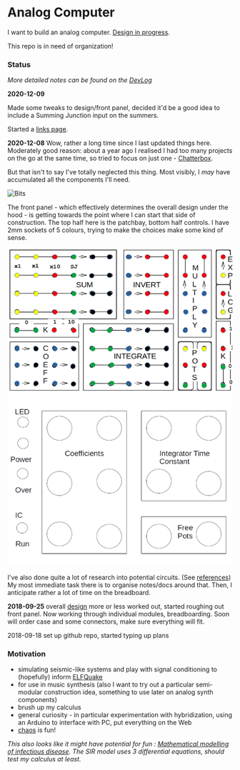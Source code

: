 # Analog Computer

I want to build an analog computer. [Design in progress](anabella/design.md).

This repo is in need of organization!

### Status

*More detailed notes can be found on the [DevLog](https://github.com/danja/analog-computer/blob/master/devlog.md)*

**2020-12-09**

Made some tweaks to design/front panel, decided it'd be a good idea to include a Summing Junction input on the summers.

Started a [links page](links.md).

**2020-12-08**
Wow, rather a long time since I last updated things here. Moderately good reason: about a year ago I realised I had too many projects on the go at the same time, so tried to focus on just one - [Chatterbox](https://github.com/danja/chatterbox).

But that isn't to say I've totally neglected this thing. Most visibly, I *may* have accumulated all the components I'll need.

![Bits](https://github.com/danja/analog-computer/blob/master/images/bits.jpg?raw=true)

The front panel - which effectively determines the overall design under the hood - is getting towards the point where I can start that side of construction. The top half here is the patchbay, bottom half controls. I have 2mm sockets of 5 colours, trying to make the choices make some kind of sense.

![Front Panel](https://github.com/danja/analog-computer/blob/master/anabella/images/front-panel-blocks_2020-12-09.png?raw=true)

I've also done quite a lot of research into potential circuits. (See [references](anabella/reference)) My most immediate task there is to organise notes/docs around that. Then, I anticipate rather a lot of time on the breadboard.

**2018-09-25** overall [design](anabella/design.pdf) more or less worked out, started roughing out front panel. Now working through individual modules, breadboarding. Soon will order case and some connectors, make sure everything will fit.

2018-09-18 set up github repo, started typing up plans

### Motivation

* simulating seismic-like systems and play with signal conditioning to (hopefully) inform [ELFQuake](https://elfquake.wordpress.com/)
* for use in music synthesis (also I want to try out a particular semi-modular construction idea, something to use later on analog synth components)
* brush up my calculus
* general curiosity - in particular experimentation with hybridization, using an Arduino to interface with PC, put everything on the Web
* [chaos](http://www.analogmuseum.org/english/examples/lorenz_attractor/) is fun!

*This also looks like it might have potential for fun : [Mathematical modelling of infectious disease](https://en.wikipedia.org/wiki/Mathematical_modelling_of_infectious_disease). The SIR model uses 3 differential equations, should test my calculus at least.*
